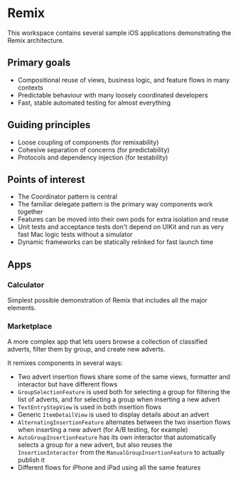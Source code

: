 # Remix

This workspace contains several sample iOS applications demonstrating the Remix architecture.

## Primary goals

* Compositional reuse of views, business logic, and feature flows in many contexts
* Predictable behaviour with many loosely coordinated developers
* Fast, stable automated testing for almost everything

## Guiding principles

* Loose coupling of components (for remixability)
* Cohesive separation of concerns (for predictability)
* Protocols and dependency injection (for testability)

## Points of interest

* The Coordinator pattern is central
* The familiar delegate pattern is the primary way components work together
* Features can be moved into their own pods for extra isolation and reuse
* Unit tests and acceptance tests don't depend on UIKit and run as very fast Mac logic tests without a simulator
* Dynamic frameworks can be statically relinked for fast launch time

## Apps

### Calculator

Simplest possible demonstration of Remix that includes all the major elements.

### Marketplace

A more complex app that lets users browse a collection of classified adverts, filter them by group, and create new adverts.

It remixes components in several ways:

* Two advert insertion flows share some of the same views, formatter and interactor but have different flows
* `GroupSelectionFeature` is used both for selecting a group for filtering the list of adverts, and for selecting a group when inserting a new advert
* `TextEntryStepView` is used in both insertion flows
* Generic `ItemDetailView` is used to display details about an advert
* `AlternatingInsertionFeature` alternates between the two insertion flows when inserting a new advert (for A/B testing, for example)
* `AutoGroupInsertionFeature` has its own interactor that automatically selects a group for a new advert, but also reuses the `InsertionInteractor` from the `ManualGroupInsertionFeature` to actually publish it
* Different flows for iPhone and iPad using all the same features
